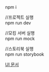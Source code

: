 npm i

//프로젝트 실행<br>
npm run dev

//모킹 서버 실행<br>
npm run mock

//스토리북 실행<br>
npm run storybook

[UI 문서](docs/ui.md)
